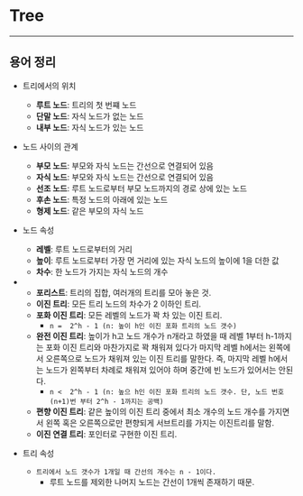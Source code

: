 # Tree
---------------

## 용어 정리
- 트리에서의 위치 
    * **루트 노드**: 트리의 첫 번쨰 노드
    * **단말 노드**: 자식 노드가 없는 노드
    * **내부 노드**: 자식 노드가 있는 노드 

- 노드 사이의 관계
    * **부모 노드**: 부모와 자식 노드는 간선으로 연결되어 있음
    * **자식 노드**: 부모와 자식 노드는 간선으로 연결되어 있음
    * **선조 노드**: 루트 노드로부터 부모 노드까지의 경로 상에 있는 노드
    * **후손 노드**: 특정 노드의 아래에 있는 노드
    * **형제 노드**: 같은 부모의 자식 노드

- 노드 속성
    * **레벨**: 루트 노드로부터의 거리
    * **높이**: 루트 노드로부터 가장 먼 거리에 있는 자식 노드의 높이에 1을 더한 값
    * **차수**: 한 노드가 가지는 자식 노드의 개수

- 
    * **포리스트**: 트리의 집합, 여러개의 트리를 모아 놓은 것.
    * **이진 트리**: 모든 트리 노드의 차수가 2 이하인 트리.
    * **포화 이진 트리**: 모든 레벨의 노드가 꽉 차 있는 이진 트리.
        * ``` n =  2^h - 1 (n: 높이 h인 이진 포화 트리의 노드 갯수)  ```
    * **완전 이진 트리**: 높이가 h고 노드 개수가 n개라고 하였을 때 레벨 1부터 h-1까지는 포화 이진 트리와 마찬가지로 꽉 채워져 있다가 마지막 레벨 h에서는 왼쪽에서 오른쪽으로 노드가 채워져 있는 이진 트리를 말한다. 즉, 마지막 레벨 h에서는 노드가 왼쪽부터 차례로 채워져 있어야 하며 중간에 빈 노드가 있어서는 안된다. 
        * ``` n <  2^h - 1 (n: 높으 h인 이진 포화 트리의 노드 갯수. 단, 노드 번호(n+1)번 부터 2^h - 1까지는 공백)  ```
    * **편향 이진 트리**: 같은 높이의 이진 트리 중에서 최소 개수의 노드 개수를 가지면서 왼쪽 혹은 오른쪽으로만 편향되게 서브트리를 가지는 이진트리를 말함.
    * **이진 연결 트리**: 포인터로 구현한 이진 트리.

- 트리 속성
    * ``` 트리에서 노드 갯수가 1개일 때 간선의 개수는 n - 1이다. ```
        * 루트 노드를 제외한 나머지 노드는 간선이 1개씩 존재하기 때문.